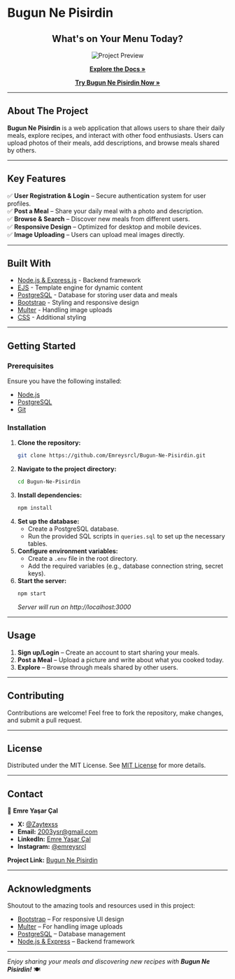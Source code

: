 # Bugun Ne Pisirdin

<div align="center">

## **What's on Your Menu Today?**

![Project Preview](./public/assets/preview.png)

[**Explore the Docs »**](https://github.com/Emreysrcl/Bugun-Ne-Pisirdin)

[**Try Bugun Ne Pisirdin Now »**](https://bugun-ne-pisirdin-production.up.railway.app)

</div>

---

## **About The Project**

**Bugun Ne Pisirdin** is a web application that allows users to share their daily meals, explore recipes, and interact with other food enthusiasts. Users can upload photos of their meals, add descriptions, and browse meals shared by others.

---

## **Key Features**

✅ **User Registration & Login** – Secure authentication system for user profiles.  
✅ **Post a Meal** – Share your daily meal with a photo and description.  
✅ **Browse & Search** – Discover new meals from different users.  
✅ **Responsive Design** – Optimized for desktop and mobile devices.  
✅ **Image Uploading** – Users can upload meal images directly.  

---

## **Built With**

- [Node.js & Express.js](https://nodejs.org/en) - Backend framework  
- [EJS](https://ejs.co) - Template engine for dynamic content  
- [PostgreSQL](https://www.postgresql.org) - Database for storing user data and meals  
- [Bootstrap](https://getbootstrap.com) - Styling and responsive design  
- [Multer](https://github.com/expressjs/multer) - Handling image uploads  
- [CSS](https://www.w3schools.com/css/) - Additional styling  

---

## **Getting Started**

### **Prerequisites**
Ensure you have the following installed:
- [Node.js](https://nodejs.org/)
- [PostgreSQL](https://www.postgresql.org/)
- [Git](https://git-scm.com/)

### **Installation**

1. **Clone the repository:**
   ```sh
   git clone https://github.com/Emreysrcl/Bugun-Ne-Pisirdin.git
   ```
2. **Navigate to the project directory:**
   ```sh
   cd Bugun-Ne-Pisirdin
   ```
3. **Install dependencies:**
   ```sh
   npm install
   ```
4. **Set up the database:**
   - Create a PostgreSQL database.
   - Run the provided SQL scripts in `queries.sql` to set up the necessary tables.
5. **Configure environment variables:**
   - Create a `.env` file in the root directory.
   - Add the required variables (e.g., database connection string, secret keys).
6. **Start the server:**
   ```sh
   npm start
   ```
   *Server will run on http://localhost:3000*

---

## **Usage**

1. **Sign up/Login** – Create an account to start sharing your meals.
2. **Post a Meal** – Upload a picture and write about what you cooked today.
3. **Explore** – Browse through meals shared by other users.


---

## **Contributing**

Contributions are welcome! Feel free to fork the repository, make changes, and submit a pull request.

---

## **License**

Distributed under the MIT License. See [MIT License](https://opensource.org/licenses/MIT) for more details.

---

## **Contact**

👤 **Emre Yaşar Çal**  
- **X:** [@Zaytexss](https://twitter.com/Zaytexss)  
- **Email:** 2003ysr@gmail.com  
- **LinkedIn:** [Emre Yaşar Çal](https://www.linkedin.com/in/emre-ya%C5%9Far-%C3%A7al-3562ab203/)  
- **Instagram:** [@emreysrcl](https://www.instagram.com/emreysrcl/?hl=tr)  

**Project Link:** [Bugun Ne Pisirdin](https://github.com/Emreysrcl/Bugun-Ne-Pisirdin)

---

## **Acknowledgments**

Shoutout to the amazing tools and resources used in this project:

- [Bootstrap](https://getbootstrap.com) – For responsive UI design
- [Multer](https://github.com/expressjs/multer) – For handling image uploads
- [PostgreSQL](https://www.postgresql.org/) – Database management
- [Node.js & Express](https://nodejs.org/en) – Backend framework

---

_Enjoy sharing your meals and discovering new recipes with **Bugun Ne Pisirdin!**_ 🍽️
